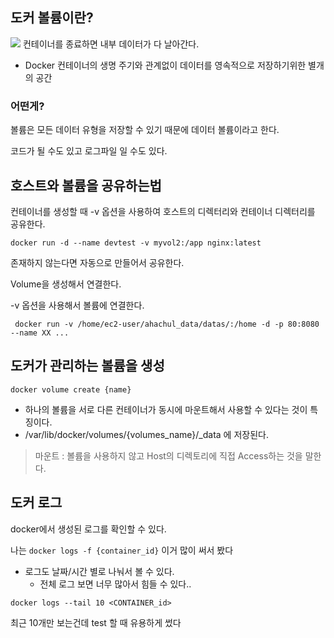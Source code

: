 ## 도커 볼륨이란?
![](https://img1.daumcdn.net/thumb/R1280x0/?scode=mtistory2&fname=https%3A%2F%2Fblog.kakaocdn.net%2Fdn%2FWcukC%2Fbtq8G5Hlcb4%2FdTrdl4TQqp9sw3lrEFceKk%2Fimg.png)
컨테이너를 종료하면 내부 데이터가 다 날아간다.

* Docker 컨테이너의 생명 주기와 관계없이 데이터를 영속적으로 저장하기위한 별개의 공간
### 어떤게?
볼륨은 모든 데이터 유형을 저장할 수 있기 때문에 데이터 볼륨이라고 한다.

코드가 될 수도 있고 로그파일 일 수도 있다.

##  호스트와 볼륨을 공유하는법
컨테이너를 생성할 때 -v 옵션을 사용하여 호스트의 디렉터리와 컨테이너 디렉터리를 공유한다.

`docker run -d --name devtest -v myvol2:/app nginx:latest`

존재하지 않는다면 자동으로 만들어서 공유한다.    

Volume을 생성해서 연결한다.

-v 옵션을 사용해서 볼륨에 연결한다.

` docker run -v /home/ec2-user/ahachul_data/datas/:/home -d -p 80:8080 --name XX ...`


## 도커가 관리하는 볼륨을 생성
`docker volume create {name}`
* 하나의 볼륨을 서로 다른 컨테이너가 동시에 마운트해서 사용할 수 있다는 것이 특징이다.
* /var/lib/docker/volumes/{volumes_name}/_data  에 저장된다.
> 마운트 : 볼륨을 사용하지 않고 Host의 디렉토리에 직접 Access하는 것을 말한다.

## 도커 로그
docker에서 생성된 로그를 확인할 수 있다.

나는
`docker logs -f {container_id}`
이거 많이 써서 봤다

* 로그도 날짜/시간 별로 나눠서 볼 수 있다.
    * 전체 로그 보면 너무 많아서 힘들 수 있다..

`docker logs --tail 10 <CONTAINER_id>`

최근 10개만 보는건데 test 할 때 유용하게 썼다